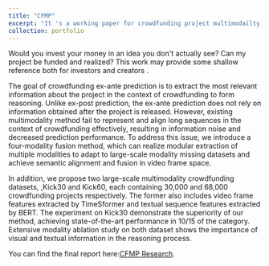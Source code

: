 ```yaml
---
title: "CFMP"
excerpt: "It 's a working paper for crowdfunding project multimodailty reasoning.<br/><img src='/images/cfmp.png'>"
collection: portfolio
---
```


<!--hi world-->




Would you invest your money in an idea you don't actually see? Can my project be funded and realized? This work may provide some shallow reference both for investors and creators .

The goal of crowdfunding ex-ante prediction is to extract the most relevant information about the project in the context of crowdfunding to form reasoning. Unlike ex-post prediction, the ex-ante prediction does not rely on information obtained after the project is released. However, existing multimodality method fail to represent and align long sequences in the context of crowdfunding effectively, resulting in information noise and decreased prediction performance. To address this issue, we introduce a four-modality fusion method, which can realize modular extraction of multiple modalities to adapt to large-scale modality missing datasets and achieve semantic alignment and fusion in video frame space.

In addition, we propose two large-scale multimodality crowdfunding datasets, ,Kick30 and Kick60, each containing 30,000 and 68,000 crowdfunding projects respectively. The former also includes video frame features extracted by TimeSformer and textual sequence features extracted by BERT. The experiment on Kick30 demonstrate the superiority of our method, achieving state-of-the-art performance in 10/15 of the category. Extensive modality ablation study on both dataset shows the importance of visual and textual information in the reasoning process.

You can find the final report here:[CFMP Research](https://zjzhang1999.github.io/cfmp.github.io/media/paper/A%20Four-Modality%20Fusion%20Method%20For%20CF-prediction.pdf).




